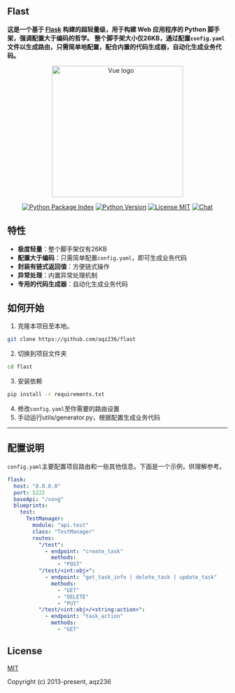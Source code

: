 ## Flast

**这是一个基于 [Flask](https://github.com/pallets/flask) 构建的超轻量级，用于构建 Web 应用程序的 Python 脚手架，强调配置大于编码的哲学。
整个脚手架大小仅26KB，通过配置`config.yaml`文件以生成路由，只需简单地配置，配合内置的代码生成器，自动化生成业务代码。**




<p align="center"><a href="https://vuejs.org" target="_blank" rel="noopener noreferrer"><img width="300" src="https://github.com/vuejs/vue/assets/54022108/3ef1fb58-e697-4272-b839-6645c0f4d68a" alt="Vue logo"></a></p>

<p align="center">
  <a href="https://pypi.org/project/flast/"><img src="https://img.shields.io/pypi/v/flast.svg?sanitize=true" alt="Python Package Index"></a>
  <a href="https://www.python.org/"><img src="https://img.shields.io/badge/python-3.6%20|%203.7%20|%203.8%20|%203.9-blue.svg?sanitize=true" alt="Python Version"></a>
  <a href="https://github.com/aqz236/flast/blob/main/LICENSE"><img src="https://img.shields.io/badge/license-MIT-green.svg?sanitize=true" alt="License MIT"></a>
  <a href="https://github.com/aqz236/flast/discussions"><img src="https://img.shields.io/badge/chat-on%20github-7289da.svg?sanitize=true" alt="Chat"></a>
</p>

## 特性

- **极度轻量**：整个脚手架仅有26KB
- **配置大于编码**：只需简单配置`config.yaml`，即可生成业务代码
- **封装有链式返回值**：方便链式操作
- **异常处理**：内置异常处理机制
- **专用的代码生成器**：自动化生成业务代码

## 如何开始
1. 克隆本项目至本地。

```bash
git clone https://github.com/aqz236/flast
```
2. 切换到项目文件夹
```bash
cd flast
```
3. 安装依赖
```bash
pip install -r requirements.txt
```
4. 修改`config.yaml`至你需要的路由设置
5. 手动运行utils/generator.py，根据配置生成业务代码


---

## 配置说明


`config.yaml`主要配置项目路由和一些其他信息。下面是一个示例，供理解参考。

```yaml
flask:
  host: "0.0.0.0"
  port: 5222
  baseApi: "/song"
  blueprints:
    test:
      TestManager:
        module: "api.test"
        class: "TestManager"
        routes:
          "/test":
            - endpoint: "create_task"
              methods:
                - "POST"
          "/test/<int:obj>":
            - endpoint: "get_task_info | delete_task | update_task"
              methods:
                - "GET"
                - "DELETE"
                - "PUT"
          "/test/<int:obj>/<string:action>":
            - endpoint: "task_action"
              methods:
                - "GET"
```

## License

[MIT](https://opensource.org/licenses/MIT)

Copyright (c) 2013-present, aqz236
